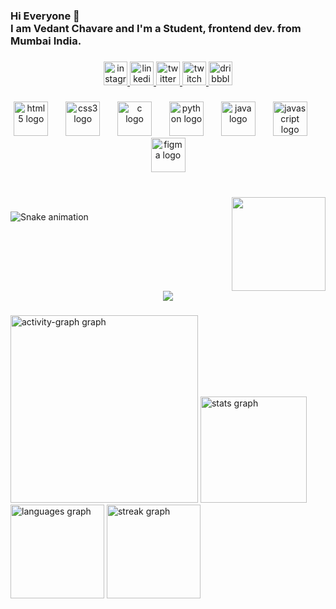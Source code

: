 <h3 align="left">Hi Everyone  👋 <br>I am Vedant Chavare and I'm a Student, frontend dev. from Mumbai India.</h3>

###

<div align="center">
  <a href="https://www.instagram.com/vchavare_1214/" target="_blank">
    <img src="https://img.shields.io/static/v1?message=Instagram&logo=instagram&label=&color=E4405F&logoColor=white&labelColor=&style=for-the-badge" height="38" alt="instagram logo"  />
  </a>
  <a href="www.linkedin.com/in/vedantchavare1214" target="_blank">
    <img src="https://img.shields.io/static/v1?message=LinkedIn&logo=linkedin&label=&color=0077B5&logoColor=white&labelColor=&style=for-the-badge" height="38" alt="linkedin logo"  />
  </a>
  <a href="https://twitter.com/ved_1214" target="_blank">
    <img src="https://img.shields.io/static/v1?message=Twitch&logo=twitch&label=&color=9146FF&logoColor=white&labelColor=&style=for-the-badge" height="38" alt="twitter logo"  />
  </a>
  <a href="https://www.twitch.tv/ved_1214" target="_blank">
    <img src="https://img.shields.io/static/v1?message=Twitch&logo=twitch&label=&color=9146FF&logoColor=white&labelColor=&style=for-the-badge" height="38" alt="twitch logo"  />
  </a>
  <a href="https://dribbble.com/Ved_1214" target="_blank">
    <img src="https://img.shields.io/static/v1?message=Dribbble&logo=dribbble&label=&color=EA4C89&logoColor=white&labelColor=&style=for-the-badge" height="38" alt="dribbble logo"  />
  </a>
</div>

###

<div align="center">
  <img src="https://cdn.jsdelivr.net/gh/devicons/devicon/icons/html5/html5-original.svg" height="55" alt="html5 logo"  />
  <img width="20" />
  <img src="https://cdn.jsdelivr.net/gh/devicons/devicon/icons/css3/css3-original.svg" height="55" alt="css3 logo"  />
  <img width="20" />
  <img src="https://cdn.jsdelivr.net/gh/devicons/devicon/icons/c/c-original.svg" height="55" alt="c logo"  />
  <img width="20" />
  <img src="https://cdn.jsdelivr.net/gh/devicons/devicon/icons/python/python-original.svg" height="55" alt="python logo"  />
  <img width="20" />
  <img src="https://cdn.jsdelivr.net/gh/devicons/devicon/icons/java/java-original.svg" height="55" alt="java logo"  />
  <img width="20" />
  <img src="https://cdn.jsdelivr.net/gh/devicons/devicon/icons/javascript/javascript-original.svg" height="55" alt="javascript logo"  />
  <img width="20" />
  <img src="https://skillicons.dev/icons?i=figma" height="55" alt="figma logo"  />
</div>

###

<br clear="both">

<img align="right" height="150" src="https://i.pinimg.com/564x/f9/80/8f/f9808fae9caee587466e9773e43d9c03.jpg"  />

###

<img src="https://raw.githubusercontent.com/ved1214/ved1214/output/snake.svg" alt="Snake animation" />

###

<br clear="both">

<div align="center">
  <img src="https://profile-counter.glitch.me/ved1214/count.svg?"  />
</div>

###

<div align="left">
</div>

###

<div align="left">
  <img src="https://github-readme-activity-graph.vercel.app/graph?username=ved1214&radius=16&theme=react&area=true&order=5" height="300" alt="activity-graph graph"  />
  <img src="https://github-readme-stats.vercel.app/api?username=ved1214&hide_title=false&hide_rank=false&show_icons=true&include_all_commits=true&count_private=true&disable_animations=false&theme=dracula&locale=en&hide_border=false&order=1" height="170" alt="stats graph"  />
  <img src="https://github-readme-stats.vercel.app/api/top-langs?username=ved1214&locale=en&hide_title=false&layout=compact&card_width=320&langs_count=5&theme=dracula&hide_border=false&order=2" height="150" alt="languages graph"  />
  <img src="https://streak-stats.demolab.com?user=ved1214&locale=en&mode=daily&theme=dracula&hide_border=false&border_radius=5&order=3" height="150" alt="streak graph"  />
</div>

###
